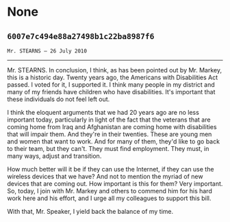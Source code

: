 # None
## `6007e7c494e88a27498b1c22ba8987f6`
`Mr. STEARNS — 26 July 2010`

---


Mr. STEARNS. In conclusion, I think, as has been pointed out by Mr. 
Markey, this is a historic day. Twenty years ago, the Americans with 
Disabilities Act passed. I voted for it, I supported it. I think many 
people in my district and many of my friends have children who have 
disabilities. It's important that these individuals do not feel left 
out.

I think the eloquent arguments that we had 20 years ago are no less 
important today, particularly in light of the fact that the veterans 
that are coming home from Iraq and Afghanistan are coming home with 
disabilities that will impair them. And they're in their twenties. 
These are young men and women that want to work. And for many of them, 
they'd like to go back to their team, but they can't. They must find 
employment. They must, in many ways, adjust and transition.

How much better will it be if they can use the Internet, if they can 
use the wireless devices that we have? And not to mention the myriad of 
new devices that are coming out. How important is this for them? Very 
important. So, today, I join with Mr. Markey and others to commend him 
for his hard work here and his effort, and I urge all my colleagues to 
support this bill.

With that, Mr. Speaker, I yield back the balance of my time.